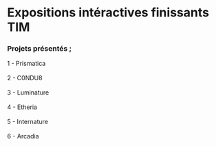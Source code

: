 <h1> Expositions intéractives finissants TIM </h1>

<h3>Projets présentés ;</h3>
1 - Prismatica
<br/><br/>
2 - C0NDU8
<br/><br/>
3 - Luminature
<br/><br/>
4 - Etheria
<br/><br/>
5 - Internature
<br/><br/>
6 - Arcadia
